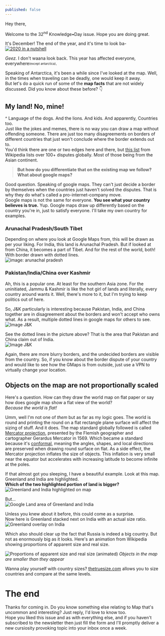```yaml
---
published: false
---
```

Hey there,

Welcome to the 32<sup>nd</sup> Knowledge•Day issue. Hope you are doing great.  

It's December! The end of the year, and it's time to look ba-   
[![2020 in a nutshell]({{site.baseurl}}/assets/img/2020_nutshell.gif)](https://www.instagram.com/p/CIAdBbeCIdm/)

_Geez._ I don't waana look back. This year has affected everyone, everywhere<sub><sup>(except antarctica)</sup></sub>.  

Speaking of Antarctica, it's been a while since I've looked at the map. Well, in the times when traveling can be deadly, one would keep it away.  
But let's do a quick run of some of the **map facts** that are not widely discussed. Did you know about these before? 👇  
## My land! No, mine!
^ Language of the dogs. And the lions. And kids. And apparently, Countries too.  
Just like the jokes and memes, there is no way you can draw a map without offending someone. There are just too many disagreements on borders of different countries that just won't conclude where the border extends out to.    
You'd think there are one or two edges here and there, but [this list](https://en.wikipedia.org/wiki/List_of_territorial_disputes) from Wikipedia lists over 100+ disputes globally. Most of those being from the Asian continent.  

> **But how do you differentiate that on the existing map we follow? What about google maps?**

Good question. Speaking of google maps. They can't just decide a border by themselves when the countries just haven't solved the disputes. That is why they do what's called a pro-internet-company move.  
Google maps is not the same for everyone. **You see what your country believes is true.** Yup. Google maps draw up differently based on the country you're in, just to satisfy everyone. I'll take my own country for examples.  

### Arunachal Pradesh/South Tibet
Depending on where you look at Google Maps from, this will be drawn as per your liking. For India, this land is Arunachal Pradesh. But if looked at from China, it becomes a part of Tibet. And for the rest of the world, both! With border drawn with dotted lines.  
![image: arunachal pradesh]({{site.baseurl}}/assets/img/arunachalp_border.png)

### Pakistan/India/China over Kashmir
Ah, this is a popular one. At least for the southern Asia zone. For the uninitiated, Jammu & Kashmir is like the hot girl of lands and literally, every country around wants it. Well, there's more to it, but I'm trying to keep politics out of here.   

So, J&K particularly is interesting because Pakistan, India, and China together are in disagreement about the borders and won't accept who owns what. As a result, multiple dotted lines in google maps for others to see. 
![Image J&K]({{site.baseurl}}/assets/img/jnk_standalone.png) 

See the dotted lines in the picture above? That is the area that Pakistan and China claim out of India.    
![Image J&K]({{site.baseurl}}/assets/img/jnk_portion_separated.png)
  
Again, there are more blurry borders, and the undecided borders are visible from the country. So, if you know about the border dispute of your country and would like to see how the GMaps is from outside, just use a VPN to virtually change your location.

## Objects on the map are not proportionally scaled
Here's a question. How can they draw the world map on flat paper or say how does google map show a flat view of the world?  
_Because the world is flat!_  

Umm, well I'm not one of _them_ but as far as my logic goes. The world is round and printing the round on a flat rectangle plane surface will affect the sizing of stuff. And it does. The map standard globally followed is called [Mercator projection](https://en.wikipedia.org/wiki/Mercator_projection), presented by the Flemish geographer and cartographer Gerardus Mercator in 1569. Which became a standard because it's [conformal](https://en.wikipedia.org/wiki/Conformal_map_projection), meaning the angles, shapes, and local directions are preserved when drawing round surface on flat. As a side effect, the Mercator projection inflates the size of objects. This inflation is very small near the equator but accelerates with increasing latitude to become infinite at the poles.  

If that almost got you sleeping, I have a beautiful example. Look at this map. Greenland and India are highlighted.  
**Which of the two highlighted portion of land is bigger?**  
![Greenland and India highlighted on map]({{site.baseurl}}/assets/img/greenland_india_orig.png)
  
But...  
![Google Land area of Greenland and India]({{site.baseurl}}/assets/img/greenland_vs_india_area.jpeg)
  
Unless you knew about it before, this could come as a surprise.  
Now here is Greenland stacked next on India with an actual size ratio.  
![Greenland overlay on India]({{site.baseurl}}/assets/img/greenland_india_together.png)

Which also should clear up the fact that Russia is indeed a big country. But not as enormously big as it looks. Here's an animation from Wikipedia showing proportions of apparent size and real size.

![Proportions of apparent size and real size (animated)](https://upload.wikimedia.org/wikipedia/commons/e/ee/Worlds_animate.gif)
_Objects in the map are smaller than they appear_

Wanna play yourself with country sizes? [thetruesize.com](https://thetruesize.com/) allows you to size countries and compare at the same levels.

# The end
Thanks for coming in. Do you know something else relating to Map that's uncommon and interesting? Just reply, I'd love to know too.  
Hope you liked this issue and as with everything else, and if you haven't subscribed to the newsletter then just fill the form and I'll promptly deliver a new cursiosity provoking topic into your inbox once a week.  